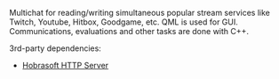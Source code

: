 Multichat for reading/writing simultaneous popular stream services like Twitch, Youtube, Hitbox, Goodgame, etc.
QML is used for GUI. Communications, evaluations and other tasks are done with C++.

3rd-party dependencies:
- <a href="http://www.hobrasoft.cz/en/blog/bravenec/httpd"> Hobrasoft HTTP Server </a>
